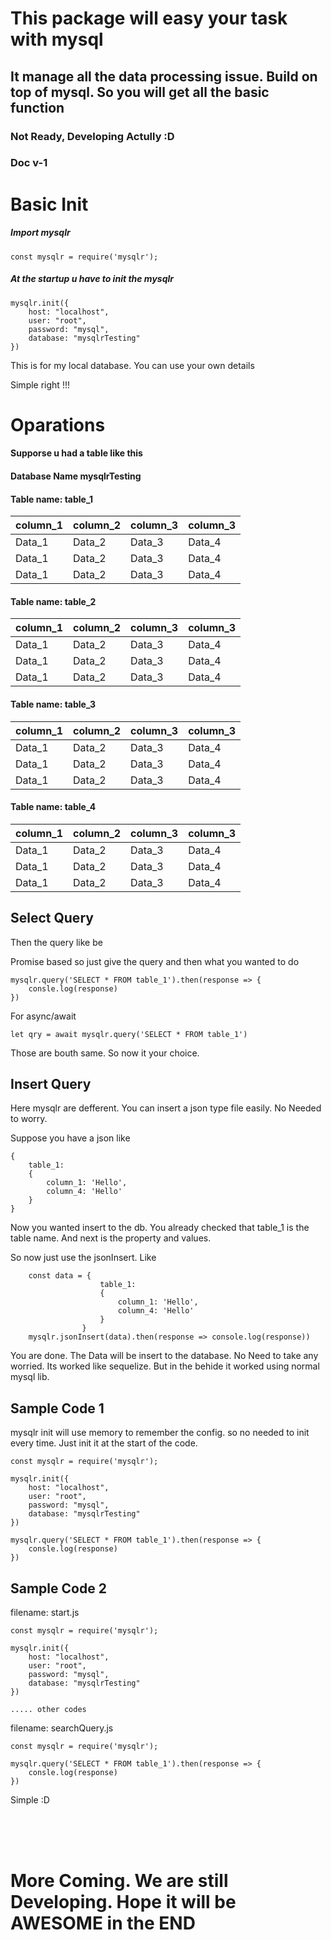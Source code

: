 # This package will easy your task with mysql

## It manage all the data processing issue. Build on top of mysql. So you will get all the basic function

### Not Ready, Developing Actully :D

### Doc v-1

# Basic Init

##### Import mysqlr

```
const mysqlr = require('mysqlr');
```

##### At the startup u have to init the mysqlr

```
mysqlr.init({
    host: "localhost",
    user: "root",
    password: "mysql",
    database: "mysqlrTesting"
})
```

This is for my local database. You can use your own details

Simple right !!!

# Oparations

#### Supporse u had a table like this

#### Database Name mysqlrTesting

#### Table name: table_1

|column_1|column_2|column_3|column_3|
|--------|--------|--------|--------|
|Data_1  |Data_2  |Data_3  |Data_4  |
|Data_1  |Data_2  |Data_3  |Data_4  |
|Data_1  |Data_2  |Data_3  |Data_4  |

#### Table name: table_2

|column_1|column_2|column_3|column_3|
|--------|--------|--------|--------|
|Data_1  |Data_2  |Data_3  |Data_4  |
|Data_1  |Data_2  |Data_3  |Data_4  |
|Data_1  |Data_2  |Data_3  |Data_4  |

#### Table name: table_3

|column_1|column_2|column_3|column_3|
|--------|--------|--------|--------|
|Data_1  |Data_2  |Data_3  |Data_4  |
|Data_1  |Data_2  |Data_3  |Data_4  |
|Data_1  |Data_2  |Data_3  |Data_4  |

#### Table name: table_4

|column_1|column_2|column_3|column_3|
|--------|--------|--------|--------|
|Data_1  |Data_2  |Data_3  |Data_4  |
|Data_1  |Data_2  |Data_3  |Data_4  |
|Data_1  |Data_2  |Data_3  |Data_4  |

## Select Query

Then the query like be

Promise based so just give the query and then what you wanted to do

```
mysqlr.query('SELECT * FROM table_1').then(response => {
    consle.log(response)
})
```

For async/await

```
let qry = await mysqlr.query('SELECT * FROM table_1')
```

Those are bouth same. So now it your choice. 

## Insert Query

Here mysqlr are defferent. You can insert a json type file easily. No Needed to worry.

Suppose you have a json like

```
{
    table_1:
    {
        column_1: 'Hello',
        column_4: 'Hello'
    }
}
```

Now you wanted insert to the db. You already checked that table_1 is the table name. And next is the property and values.

So now just use the jsonInsert. Like

```
    const data = {
                    table_1:
                    {
                        column_1: 'Hello',
                        column_4: 'Hello'
                    }
                }
    mysqlr.jsonInsert(data).then(response => console.log(response))
```

You are done. The Data will be insert to the database. No Need to take any worried. Its worked like sequelize. But in the behide it worked using normal mysql lib.


## Sample Code 1

mysqlr init will use memory to remember the config. so no needed to init every time. Just init it at the start of the code.

```
const mysqlr = require('mysqlr');

mysqlr.init({
    host: "localhost",
    user: "root",
    password: "mysql",
    database: "mysqlrTesting"
})

mysqlr.query('SELECT * FROM table_1').then(response => {
    consle.log(response)
})
```

## Sample Code 2

filename: start.js
```
const mysqlr = require('mysqlr');

mysqlr.init({
    host: "localhost",
    user: "root",
    password: "mysql",
    database: "mysqlrTesting"
})

..... other codes
```

filename: searchQuery.js
```
const mysqlr = require('mysqlr');

mysqlr.query('SELECT * FROM table_1').then(response => {
    consle.log(response)
})
```

Simple :D

<br/><br/><br/>

# More Coming. We are still Developing. Hope it will be AWESOME in the END 
